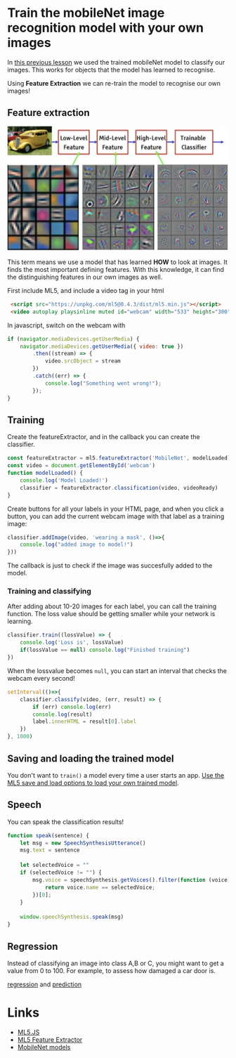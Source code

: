 # Train the mobileNet image recognition model with your own images

In [this previous lesson](./lesson-image/readme.md) we used the trained mobileNet model to classify our images. This works for objects that the model has learned to recognise.

Using **Feature Extraction** we can re-train the model to recognise our own images!

## Feature extraction

![features](./features.png)

This term means we use a model that has learned **HOW** to look at images. It finds the most important defining features. With this knowledge, it can find the distinguishing features in our own images as well.

First include ML5, and include a video tag in your html

```html
 <script src="https://unpkg.com/ml5@0.4.3/dist/ml5.min.js"></script>
 <video autoplay playsinline muted id="webcam" width="533" height="300"></video>
```
In javascript, switch on the webcam with
```javascript
if (navigator.mediaDevices.getUserMedia) {
    navigator.mediaDevices.getUserMedia({ video: true })
        .then((stream) => {
            video.srcObject = stream
        })
        .catch((err) => {
            console.log("Something went wrong!");
        });
}
```

## Training

Create the featureExtractor, and in the callback you can create the classifier. 

```javascript
const featureExtractor = ml5.featureExtractor('MobileNet', modelLoaded)
const video = document.getElementById('webcam')
function modelLoaded() {
    console.log('Model Loaded!')
    classifier = featureExtractor.classification(video, videoReady)
}
```
Create buttons for all your labels in your HTML page, and when you click a button, you can add the current webcam image with that label as a training image:
```javascript
classifier.addImage(video, 'wearing a mask', ()=>{
    console.log("added image to model!")
}))
```
The callback is just to check if the image was succesfully added to the model.

### Training and classifying

After adding about 10-20 images for each label, you can call the training function. The loss value should be getting smaller while your network is learning.
```javascript
classifier.train((lossValue) => {
    console.log('Loss is', lossValue)
    if(lossValue == null) console.log("Finished training")
})
```
When the lossvalue becomes `null`, you can start an interval that checks the webcam every second!
```javascript
setInterval(()=>{
    classifier.classify(video, (err, result) => {
        if (err) console.log(err)
        console.log(result)
        label.innerHTML = result[0].label
    })
}, 1000)
```

## Saving and loading the trained model

You don't want to `train()` a model every time a user starts an app. [Use the ML5 save and load options to load your own trained model](https://learn.ml5js.org/docs/#/reference/feature-extractor?id=save).

## Speech

You can speak the classification results!
```javascript
function speak(sentence) {
    let msg = new SpeechSynthesisUtterance()
    msg.text = sentence
    
    let selectedVoice = ""
    if (selectedVoice != "") {
        msg.voice = speechSynthesis.getVoices().filter(function (voice) { 
            return voice.name == selectedVoice; 
        })[0];
    }
    
    window.speechSynthesis.speak(msg)
}
```

## Regression

Instead of classifying an image into class A,B or C, you might want to get a value from 0 to 100. For example, to assess how damaged a car door is.

[regression](https://learn.ml5js.org/docs/#/reference/feature-extractor?id=regression) and [prediction](https://learn.ml5js.org/docs/#/reference/feature-extractor?id=predict)

# Links

- [ML5.JS](https://ml5js.org/)
- [ML5 Feature Extractor](https://learn.ml5js.org/docs/#/reference/feature-extractor)
- [MobileNet models](https://github.com/tensorflow/models/blob/master/research/slim/nets/mobilenet_v1.md)

